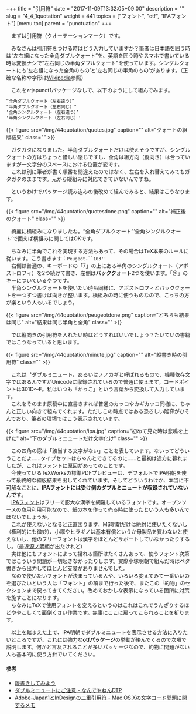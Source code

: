 +++
title = "引用符"
date = "2017-11-09T13:32:05+09:00"
description = ""
slug = "4_4_1quotation"
weight = 441
topics = ["フォント", "otf", "IPAフォント"]
[menu.toc]
    parent = "punctuation"
+++

&#x3000;まずは引用符（クオーテーションマーク）です。

　みなさんは引用符をつける時はどう入力していますか？筆者は日本語を囲う時は“左右組になった全角ダブルクォート”を、英語を囲う時やスマホで書いている時は変換ナシで"左右同じの半角ダブルクォート"を使っています。シングルクォートにも‘左右組になった全角のもの’と'左右同じの半角のもの'があります。（正確な名称や字形は[Wikipedia](https://ja.wikipedia.org/wiki/%E5%BC%95%E7%94%A8%E7%AC%A6#.E6.97.A5.E6.9C.AC.E8.AA.9E.E3.83.BB.E4.B8.AD.E5.9B.BD.E8.AA.9E.E3.83.BB.E6.9C.9D.E9.AE.AE.E8.AA.9E.E3.81.AE.E5.BC.95.E7.94.A8.E7.AC.A6)参照）  

　これをzrjapunct1パッケージなしで、以下のようにして組んでみます。

```LaTeX
“全角ダブルクォート（左右違う）”
"半角ダブルクオート（左右同じ）"
‘全角シングルクォート（左右違う）’
'半角シングルクオート（左右同じ）'
```

{{< figure src="/img/44quotation/quotes.jpg" caption="" alt="クォートの組版結果" class="" >}}

　ガタガタになりました。半角ダブルクォートだけは使えそうですが、シングルクォートの方はちょっと惜しい感じですし、全角は組方向（縦向き）は合っていますが一文字分のスペースにおける位置が変です。  
　これは別に筆者が書く順番を間違えたのではなく、左右を入れ替えてみてもガタガタのままです。元から縦組みに対応できていないんですね。

　というわけでパッケージ読み込みの後改めて組んでみると、結果はこうなります。

{{< figure src="/img/44quotation/quotesdone.png" caption="" alt="補正後のクォート" class="" >}}

　綺麗に横組みになりましたね。“全角ダブルクオート”‘全角シングルクオート’で囲えば横組みに関してはOKです。

　ちなみに半角でこれを実現する方法もあって、その場合はTeX本来のルールに従います。こう書きます：<code>Peugeot-``103''</code>  
　右側は普通の、キーボードの「7」の上にある半角のシングルクォート（アポストロフィ）を2つ続けて書き、左側は**バッククォート**2つを使います。「＠」のキーについているやつです。  
　半角シングルクォートを使いたい時も同様に、アポストロフィとバッククォートを一つずつ書けば向きが整います。横組みの時に使うものなので、こっちの方が楽という人もいるでしょう。

{{< figure src="/img/44quotation/peugeotdone.png" caption="どちらも結果は同じ" alt="結果は同じ半角と全角" class="" >}}

　では縦向きの引用符を入れたい時はどうすればいいでしょう？たいていの書籍ではこうなっていると思います。

{{< figure src="/img/44quotation/minute.jpg" caption="" alt="縦書き時の引用符" class="" >}}

　これは〝ダブルミニュート〟あるいはノノカギと呼ばれるもので、機種依存文字ではあるんですがUnicodeに収録されているので普通に使えます。コードポイントは301D～F。私はいつも「かっこ」という言葉から変換して入力しています。  
　これをそのまま原稿中に直書きすれば普通のカッコやカギカッコ同様に、ちゃんと正しい向きで組んでくれます。ただしこの時点ではある恐ろしい陥穽がひそんでおり、筆者の環境ではこう表示されています。

{{< figure src="/img/44quotation/ipa.jpg" caption="初めて見た時は悲鳴を上げた" alt="下のダブルミニュートだけ文字化け" class="" >}}

　この四角の窓は「該当する文字がない」ことを表しています。ないってどういうことだよ……タイプセットはちゃんとできてるのに……と最初は途方に暮れましたが、これはフォントに原因があってのことです。  
　今使っているTeXWorksの標準PDFプレビューは、デフォルトでIPA明朝を使って最終的な組版結果を出してくれています。そしてどういうわけか、本当に不可解なことに、**IPAフォントには受け側のダブルミニュートが収録されていないんです**。  
　[IPAフォント](http://ipafont.ipa.go.jp/)はフリーで膨大な漢字を網羅しているフォントです。オープンソースの商用利用可能なので、紙の本を作って売る時に使ったという人も多いんではないでしょうか。  
　これが使えないとなると正直困ります。MS明朝だけは絶対に使いたくないし（権利的にも微妙）、小塚やヒラギノは基本有償というか母製品を買わないと使えないし、他のフリーフォントは漢字をほとんどサポートしていなかったりするし。（最近[源ノ明朝](https://source.typekit.com/source-han-serif/jp/)が出たけれど）  
　実は他にもフォントによって揺れる箇所はたくさんあって、使うフォント次第ではこういう問題が一切起きなかったりします。実際小塚明朝で組んだ時はベタ書きから出力してほとんど支障がありませんでした。  
　なので使いたいフォントが決まっている人や、いろいろ変えてみて一番いいのを選びたいという人は「フォント」の項まで行った後で、またこの「約物」のセクションまで戻ってきてください。改めておかしな表示になっている箇所に対策を施すことになります。  
　ちなみにTeXで使用フォントを変えるというのはこれはこれでうんざりするほどややこしくて面倒くさい作業です。無事にここに戻ってこられることを祈ります。

　以上を踏まえた上で、IPA明朝でダブルミニュートを表示させる方法に入りたいところですが、これには強力な**otfパッケージ**の挙動が絡んでくるので次項で説明します。何かと言及されることが多いパッケージなので、約物に問題がない人も基本的に使う方針でいてください。

#### 参考
- [縦書きしてみよう](http://www.fugenji.org/~thomas/texlive-guide/vertical.html)
- [ダブルミニュートにご注意 - なんでやねんDTP](http://d.hatena.ne.jp/works014/20070728)
- [Adobe-Japan1とInDesignの二重引用符 - Mac OS Xの文字コード問題に関するメモ](http://d.hatena.ne.jp/NAOI/20081104/1225780207)